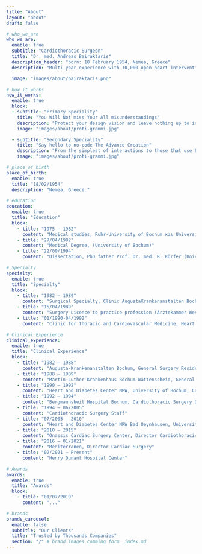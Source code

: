 ```yaml
---
title: "About"
layout: "about"
draft: false

# who_we_are
who_we_are:
  enable: true
  subtitle: "Cardiothoracic Surgeon"
  title: "Dr. med. Andreas Bairaktaris"
  description_header: "born: 18 February 1954, Nemea, Greece"
  description: "Multi-year experience with 10,000 open-heart interventions, over 110 heart transplants, and corresponding mechanical heart support systems implants. Deputy Director of Clinic for Thoracic and Cardiovascular Medicine for many years, Heart and Diabetes Center North-Rhine Westphalia, Bad Oeynhausen - Germany."

  image: "images/about/bairaktaris.png"

# how_it_works
how_it_works:   
  enable: true
  block:
  - subtitle: "Primary Speciality"
    title: "You Will Not miss Your All misunderstandings"
    description: "Protect your design vision and leave nothing up to interpretation with interaction recipes. Quickly share and access all your team members interactions by using libraries, ensuring consistency throughout the."
    image: "images/about/proti-grammi.jpg"

  - subtitle: "Secondary Speciality"
    title: "Say hello to no-code The Advance Creation"
    description: "From the simplest of interactions to those that use Excel-gradeing formulas, ProtoPie can handle them all. Make mind-blowing of New interactions everyday without ever having to write any new code."
    image: "images/about/proti-grammi.jpg"

# place_of_birth
place_of_birth:
  enable: true
  title: "18/02/1954"
  description: "Nemea, Greece."

# education
education:
  enable: true
  title: "Education"
  block:
    - title: "1975 – 1982"
      content: "Medical studies, Ruhr-University of Bochum και University of Essen"
    - title: "27/04/1982"
      content: "Medical Degree, (University of Bochum)"
    - title: "22/09/1994"
      content: "Dissertation, PhD father Prof. Dr. med. R. Körfer (University of Bochum)"

# Specialty
specialty:
  enable: true
  title: "Specialty"
  block:
    - title: "1982 – 1989"
      content: "Surgical Specialty, Clinic AugustaKrankenanstalten Bochum (Director Prof. Dr. med. John) and Martin-Luther-Krankenhaus Bochum-Wattenscheid (Director Dr. med. Volk)"
    - title: "15/04/1989"
      content: "Surgery Licence to practice profession (Ärztekammer Westfallen-Lippe)"
    - title: "01/1990-04/1992"
      content: "Clinic for Thoracic and Cardiovascular Medicine, Heart and Diabetes Center North-Rhine Westphalia, Bad Oeynhausen (Director Prof. Dr. med. Reiner Körfer)"

# Clinical Experience
clinical_experience:
  enable: true
  title: "Clinical Experience"
  block:
    - title: "1982 – 1988"
      content: "Augusta-Krankenanstalten Bochum, General Surgery Residency"
    - title: "1988 – 1989"
      content: "Martin-Luther-Krankenhaus Bochum-Wattenscheid, General Surgery Residency"
    - title: "1990 – 1992"
      content: "Heart and Diabetes Center NRW, University of Bochum, Cardiothoracic Surgery Residency"
    - title: "1992 – 1994"
      content: "Bergmannsheil Hospital Bochum, Cardiothoracic Surgery Deputy Director"
    - title: "1994 – 06/2005"
      content: "Cardiothoracic Surgery Staff"
    - title: "07/2005 – 2010"
      content: "Heart and Diabetes Center NRW Bad Oeynhausen, University of Bochum, Deputy Director Cardiothoracic Surgery"
    - title: "2010 – 2015"
      content: "Onassis Cardiac Surgery Center, Director Cardiothoracic Surgery-Transplantation Services."
    - title: "2016 – 01/2021"
      content: "Mediterraneo, Director Cardiac Surgery"
    - title: "02/2021 – Present"
      content: "Henry Dunant Hospital Center"

# Awards
awards:
  enable: true
  title: "Awards"
  block: 
    - title: "01/07/2019"
      content: "..."

# brands
brands_carousel:
  enable: false
  subtitle: "Our Clients"
  title: "Trusted by Thousands Companies"
  section: "/" # brand images comming form _index.md
---
```


